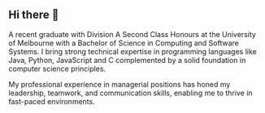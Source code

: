 ## Hi there 👋

A recent graduate with Division A Second Class Honours at the University of Melbourne with a Bachelor of Science in Computing and Software Systems. I bring strong technical expertise in programming languages like Java, Python, JavaScript and C complemented by a solid foundation in computer science principles. 

My professional experience in managerial positions has honed my leadership, teamwork, and communication skills, enabling me to thrive in fast-paced environments.

<!--
**andywelly/andywelly** is a ✨ _special_ ✨ repository because its `README.md` (this file) appears on your GitHub profile.

Here are some ideas to get you started:

- 🔭 I’m currently working on ...
- 🌱 I’m currently learning ...
- 👯 I’m looking to collaborate on ...
- 🤔 I’m looking for help with ...
- 💬 Ask me about ...
- 📫 How to reach me: ...
- 😄 Pronouns: ...
- ⚡ Fun fact: ...
-->

